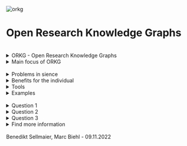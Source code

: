 



![orkg](https://user-images.githubusercontent.com/45356497/200836950-43cad4f3-95b3-42b4-adc0-3a2a8095ec27.svg)
# Open Research Knowledge Graphs 
<br />

<details>
<summary> ORKG -  Open Research Knowledge Graphs </summary>
    
#### The Organization

The ORKG is a Organisation with the goal to make scientific papers better findable. 
ORKG achieves this by structuring the research papers using Knowledge Graphs.
This also makes it easier to peer review a paper.
THE ORKG uses RDF as as Base for Knowledge Graph Development.

#### Funding

The ORKG receives funding through grants from the European Research Council (ERC).

#### Overview of the History of ORKG 

https://orkg.org/about/11/History 

#### Gitlab

-ORKG has a  Open Source Gitlab with a lot of information to their Natural Language Processing algorithms, Back- Frontend Information, Special Feature for Covid-19, Ontology and more.

</details>
<details>
    <summary> Main focus of ORKG </summary>

### The Problem
- The science community has communicated the same way since its upcoming.
- Approximately 2,5 million scientific articles are published yearly
- Because of missing structure, researchers cant find relevant papers. (Research flood)

- Causes a scientific crisis:
    - Results can't be reproduced
    - Lack of peer reviewed papers
    - Even in small science field peers drown in a information flood
    - Ultimalely the loss of knowledge occurs
    
### The Solution
    
- "The ORKG makes scientific knowledge human- and machine-actionable and thus enables completely new ways of machine assistance."

- This makes finding the right papers easier and creates more opportuninty for comparisons and reviews.
- Using ORGK, researchers can explore more knowledge and share results over different disciplines.

### Other Activities
	
#### Workshops

- ORKG offers Workshops with topics like:
    - Front- Backend developments
    - Beyond research data infrastructures - exploiting artificial & crowd intelligence for building research knowledge graphs
    - Ontology-driven Research in Material Science
    - And many more
    
#### Events
	
 - ORKG joins and hosts webinars as well as live events with speakers 
</details>




<br />


<details>

	
<summary>Problems in sience</summary>

### - Science papers haven't changed over many years. <br /> Science is still today mostly on pdfs, which are really bad for machines to read.
### - Reproducibility is very low
### - Root cause: its hard to communicate with other scientists

<br />
<br />
	
![meme_works_on_my_machine](https://user-images.githubusercontent.com/45356497/200840366-15560ca0-124d-45c9-a882-fd316929b8df.jpeg)


	


</details>

 <details>
<summary>Benefits for the individual</summary>


## Benefits for the individual

<br />

	
### - contribute to building a knowledge base for science 

<br />
	
### - gain visibilty

<br />
	
### - provide a key service to your community
	
<br />
	
### - convince peer-reviewrs
	
<br />
	
### - get qualitative feedback
	
<br />
	
### - get cited
	
  </details>
  
<details>

<summary>Tools</summary>

## import:
 ### - contribution editor
 ### - csv import
 ### - survey table import
 ### - templates
	
<br />

## export:
  ### - REST API
  ### - Python package
  ### - SPQARQL endpoint
  ### - RDF Dump
  
  </details>
  
  
<details>
<summary>Examples</summary>
	
## Examples

### Data engagment (GUI):
- https://orkg.org/contribution-editor?contributions=R3053,R3061,R3044

### Data engagment (Programming):
	
#### Python gitlab of TIBHannover
- https://gitlab.com/TIBHannover/orkg/orkg-notebooks
- use sparl syntax:
https://orkg.org/sparql/?help=views#PREFIX%20orkgp%3A%20%3Chttp%3A%2F%2Forkg.org%2Forkg%2Fpredicate%2F%3E%0APREFIX%20orkgc%3A%20%3Chttp%3A%2F%2Forkg.org%2Forkg%2Fclass%2F%3E%0APREFIX%20orkgr%3A%20%3Chttp%3A%2F%2Forkg.org%2Forkg%2Fresource%2F%3E%0Aselect%20%3Ftest%20%3Ftest_2%0Awhere%20%7B%0A%3Ftest_2%20orkgp%3AP5%20%3Ftest%7D%20LIMIT%20100


  </details>

<br />
  
  <details>

<br />

<summary>Question 1</summary>
	
## Question 1
## Why is saving a paper as pdf not great?
- Humans have difficulties extracting informations
- Hard to show on mobilephones
- Problems on how it can be interpreted by diffrent divces
- Computers have difficulties extracting informations
	

	
</details>

  <details>
<summary>Question 2</summary>
	
<br />
	
## Question 2
## What are the benefits of publishing a paper on ORKG?
- More visibility
- More peer reviews
- Better academic acknowledgment
- Better chance to get cited

<br />


</details>
  <details>
<summary>Question 3</summary>

<br />

	
## Question 3
## Who's supposed to upload to ORKG?
- Scientist 
- Journalist
- Student
- Biologist
	

	
</details>

<details>

<summary>Find more information</summary>

Find more information

https://repository.publisso.de/resource/frl:6424223/data

https://de.slideshare.net/soeren1611/towards-knowledge-graph-based-representation-augmentation-and-exploration-of-scholarly-communications

https://orkg.org/

</details>

  
  
  <br />
Benedikt Sellmaier, Marc Biehl -  09.11.2022

  
  
  




  
  
  
  





